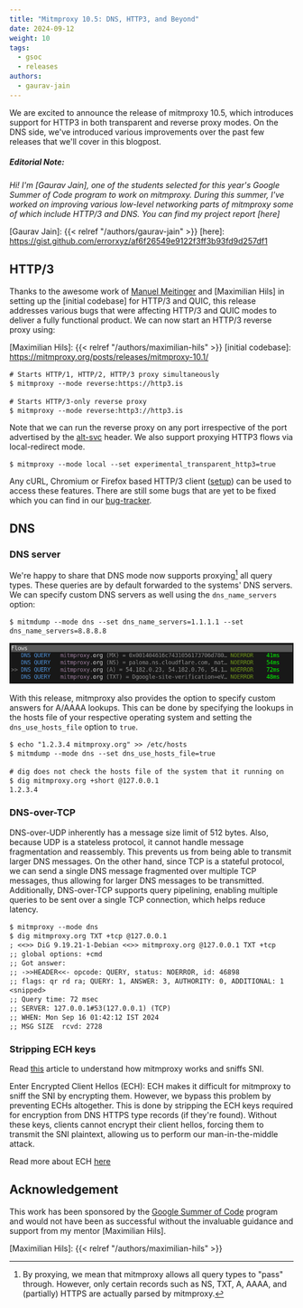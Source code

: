 ```yaml
---
title: "Mitmproxy 10.5: DNS, HTTP3, and Beyond"
date: 2024-09-12
weight: 10
tags:
  - gsoc
  - releases
authors:
  - gaurav-jain
---
```


We are excited to announce the release of mitmproxy 10.5, which introduces support for HTTP3 in both transparent
and reverse proxy modes. On the DNS side, we've introduced various improvements over the past few releases
that we'll cover in this blogpost.

<!--more-->

##### *Editorial Note:*

*Hi! I'm [Gaurav Jain], one of the students selected for this year's Google Summer of Code program to work on mitmproxy.
During this summer, I've worked on improving various low-level networking parts of mitmproxy some of which include
HTTP/3 and DNS. You can find my project report [here]*

[Gaurav Jain]:  {{< relref "/authors/gaurav-jain" >}}
[here]: https://gist.github.com/errorxyz/af6f26549e9122f3ff3b93fd9d257df1

## HTTP/3

Thanks to the awesome work of [Manuel Meitinger] and [Maximilian Hils] in setting up the [initial codebase] for
HTTP/3 and QUIC, this release addresses various bugs that were affecting HTTP/3 and QUIC modes to deliver a fully
functional product. We can now start an HTTP/3 reverse proxy using:

[Manuel Meitinger]: https://github.com/meitinger
[Maximilian Hils]:  {{< relref "/authors/maximilian-hils" >}}
[initial codebase]: https://mitmproxy.org/posts/releases/mitmproxy-10.1/

```shell
# Starts HTTP/1, HTTP/2, HTTP/3 proxy simultaneously
$ mitmproxy --mode reverse:https://http3.is

# Starts HTTP/3-only reverse proxy
$ mitmproxy --mode reverse:http3://http3.is
```

Note that we can run the reverse proxy on any port irrespective of the port advertised by the [alt-svc] header.
We also support proxying HTTP3 flows via local-redirect mode.

[alt-svc]: https://developer.mozilla.org/en-US/docs/Web/HTTP/Headers/Alt-Svc

```shell
$ mitmproxy --mode local --set experimental_transparent_http3=true
```

Any cURL, Chromium or Firefox based HTTP/3 client ([setup]) can be used to access these features. There are still some
bugs that are yet to be fixed which you can find in our [bug-tracker].

[setup]: (https://github.com/mitmproxy/mitmproxy/issues/7025#issuecomment-2351138170)
[bug-tracker]: (https://github.com/mitmproxy/mitmproxy/issues)

## DNS

### DNS server

We're happy to share that DNS mode now supports proxying[^1] all query types. These queries are by default forwarded to
the systems' DNS servers. We can specify custom DNS servers as well using the `dns_name_servers` option:

```shell
$ mitmdump --mode dns --set dns_name_servers=1.1.1.1 --set dns_name_servers=8.8.8.8
```

![dns](dns.png)

With this release, mitmproxy also provides the option to specify custom answers for A/AAAA lookups. This can be done
by specifying the lookups in the hosts file of your respective operating system and setting the `dns_use_hosts_file`
option to `true`.

```shell
$ echo "1.2.3.4 mitmproxy.org" >> /etc/hosts
$ mitmdump --mode dns --set dns_use_hosts_file=true

# dig does not check the hosts file of the system that it running on
$ dig mitmproxy.org +short @127.0.0.1
1.2.3.4
```

### DNS-over-TCP

DNS-over-UDP inherently has a message size limit of 512 bytes. Also, because UDP is a stateless protocol, it cannot
handle message fragmentation and reassembly. This prevents us from being able to transmit larger DNS messages. On the
other hand, since TCP is a stateful protocol, we can send a single DNS message fragmented over multiple TCP messages,
thus allowing for larger DNS messages to be transmitted. Additionally, DNS-over-TCP supports query pipelining, enabling
multiple queries to be sent over a single TCP connection, which helps reduce latency.

```shell
$ mitmproxy --mode dns
$ dig mitmproxy.org TXT +tcp @127.0.0.1
; <<>> DiG 9.19.21-1-Debian <<>> mitmproxy.org @127.0.0.1 TXT +tcp
;; global options: +cmd
;; Got answer:
;; ->>HEADER<<- opcode: QUERY, status: NOERROR, id: 46898
;; flags: qr rd ra; QUERY: 1, ANSWER: 3, AUTHORITY: 0, ADDITIONAL: 1
<snipped>
;; Query time: 72 msec
;; SERVER: 127.0.0.1#53(127.0.0.1) (TCP)
;; WHEN: Mon Sep 16 01:42:12 IST 2024
;; MSG SIZE  rcvd: 2728
```

### Stripping ECH keys

Read [this] article to understand how mitmproxy works and sniffs SNI.

[this]: https://docs.mitmproxy.org/stable/concepts-howmitmproxyworks/

Enter Encrypted Client Hellos (ECH): ECH makes it difficult for mitmproxy to sniff the SNI by encrypting them. However,
we bypass this problem by preventing ECHs altogether. This is done by stripping the ECH keys required for encryption
from DNS HTTPS type records (if they're found). Without these keys, clients cannot encrypt their client hellos, forcing
them to transmit the SNI plaintext, allowing us to perform our man-in-the-middle attack.

Read more about ECH [here](https://blog.cloudflare.com/encrypted-client-hello/)

## Acknowledgement

This work has been sponsored by the [Google Summer of Code] program and would not have been as successful without the
invaluable guidance and support from my mentor [Maximilian Hils].

[Google Summer of Code]: https://summerofcode.withgoogle.com/
[Maximilian Hils]:  {{< relref "/authors/maximilian-hils" >}}

[^1]: By proxying, we mean that mitmproxy allows all query types to "pass" through. However, only certain records such
as NS, TXT, A, AAAA, and (partially) HTTPS are actually parsed by mitmproxy.
